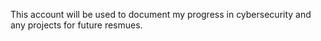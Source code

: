 This account will be used to document my progress in cybersecurity and any projects for future resmues.
